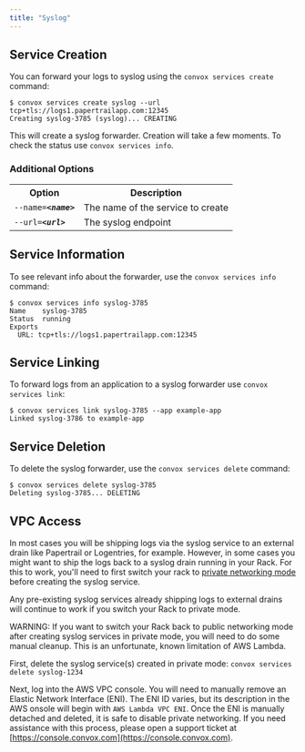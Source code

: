 ```yaml
---
title: "Syslog"
---
```

## Service Creation

You can forward your logs to syslog using the `convox services create` command:

    $ convox services create syslog --url tcp+tls://logs1.papertrailapp.com:12345
    Creating syslog-3785 (syslog)... CREATING

This will create a syslog forwarder. Creation will take a few moments. To check the status use `convox services info`.

### Additional Options

<table>
  <tr><th>Option</th><th>Description</th></tr>
  <tr><td><code>--name=<b><i>&lt;name&gt;</i></b></code></td><td>The name of the service to create</td></tr>
  <tr><td><code>--url=<b><i>&lt;url&gt;</i></b></code></td><td>The syslog endpoint</td></tr>
</table>

## Service Information

To see relevant info about the forwarder, use the `convox services info` command:

    $ convox services info syslog-3785
    Name    syslog-3785
    Status  running
    Exports
      URL: tcp+tls://logs1.papertrailapp.com:12345

## Service Linking

To forward logs from an application to a syslog forwarder use `convox services link`:

    $ convox services link syslog-3785 --app example-app
    Linked syslog-3786 to example-app

## Service Deletion

To delete the syslog forwarder, use the `convox services delete` command:

    $ convox services delete syslog-3785
    Deleting syslog-3785... DELETING

## VPC Access

In most cases you will be shipping logs via the syslog service to an external drain like Papertrail or Logentries, for example. However, in some cases you might want to ship the logs back to a syslog drain running in your Rack. For this to work, you'll need to first switch your rack to [private networking mode](/docs/private-networking/) before creating the syslog service.

Any pre-existing syslog services already shipping logs to external drains will continue to work if you switch your Rack to private mode.

WARNING: If you want to switch your Rack back to public networking mode after creating syslog services in private mode, you will need to do some manual cleanup. This is an unfortunate, known limitation of AWS Lambda.

First, delete the syslog service(s) created in private mode: `convox services delete syslog-1234`

Next, log into the AWS VPC console. You will need to manually remove an Elastic Network Interface (ENI). The ENI ID varies, but its description in the AWS onsole will begin with `AWS Lambda VPC ENI`. Once the ENI is manually detached and deleted, it is safe to disable private networking. If you need assistance with this process, please open a support ticket at [https://console.convox.com](https://console.convox.com).
